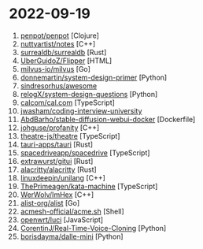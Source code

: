 # 2022-09-19

1. [penpot/penpot](https://github.com/penpot/penpot "Penpot - The Open-Source design & prototyping platform") [Clojure]
2. [nuttyartist/notes](https://github.com/nuttyartist/notes "Note-taking application, write down your thoughts.") [C++]
3. [surrealdb/surrealdb](https://github.com/surrealdb/surrealdb "A scalable, distributed, collaborative, document-graph database, for the realtime web") [Rust]
4. [UberGuidoZ/Flipper](https://github.com/UberGuidoZ/Flipper "Playground (and dump) of stuff I make or modify for the Flipper Zero") [HTML]
5. [milvus-io/milvus](https://github.com/milvus-io/milvus "Vector database for scalable similarity search and AI applications.") [Go]
6. [donnemartin/system-design-primer](https://github.com/donnemartin/system-design-primer "Learn how to design large-scale systems. Prep for the system design interview. Includes Anki flashcards.") [Python]
7. [sindresorhus/awesome](https://github.com/sindresorhus/awesome "😎 Awesome lists about all kinds of interesting topics") 
8. [relogX/system-design-questions](https://github.com/relogX/system-design-questions "Problem statements on System Design and Software Architecture as part of Arpit's System Design Masterclass") [Python]
9. [calcom/cal.com](https://github.com/calcom/cal.com "Scheduling infrastructure for absolutely everyone.") [TypeScript]
10. [jwasham/coding-interview-university](https://github.com/jwasham/coding-interview-university "A complete computer science study plan to become a software engineer.") 
11. [AbdBarho/stable-diffusion-webui-docker](https://github.com/AbdBarho/stable-diffusion-webui-docker "Easy Docker setup for Stable Diffusion with user-friendly UI") [Dockerfile]
12. [johguse/profanity](https://github.com/johguse/profanity "Vanity address generator for Ethereum") [C++]
13. [theatre-js/theatre](https://github.com/theatre-js/theatre "Motion design editor for the web") [TypeScript]
14. [tauri-apps/tauri](https://github.com/tauri-apps/tauri "Build smaller, faster, and more secure desktop applications with a web frontend.") [Rust]
15. [spacedriveapp/spacedrive](https://github.com/spacedriveapp/spacedrive "Spacedrive is an open source cross-platform file explorer, powered by a virtual distributed filesystem written in Rust.") [TypeScript]
16. [extrawurst/gitui](https://github.com/extrawurst/gitui "Blazing 💥 fast terminal-ui for git written in rust 🦀") [Rust]
17. [alacritty/alacritty](https://github.com/alacritty/alacritty "A cross-platform, OpenGL terminal emulator.") [Rust]
18. [linuxdeepin/unilang](https://github.com/linuxdeepin/unilang "") [C++]
19. [ThePrimeagen/kata-machine](https://github.com/ThePrimeagen/kata-machine "") [TypeScript]
20. [WerWolv/ImHex](https://github.com/WerWolv/ImHex "🔍 A Hex Editor for Reverse Engineers, Programmers and people who value their retinas when working at 3 AM.") [C++]
21. [alist-org/alist](https://github.com/alist-org/alist "🗂️A file list program that supports multiple storage, powered by Gin and Solidjs. / 一个支持多存储的文件列表程序，使用 Gin 和 Solidjs。") [Go]
22. [acmesh-official/acme.sh](https://github.com/acmesh-official/acme.sh "A pure Unix shell script implementing ACME client protocol") [Shell]
23. [openwrt/luci](https://github.com/openwrt/luci "LuCI - OpenWrt Configuration Interface") [JavaScript]
24. [CorentinJ/Real-Time-Voice-Cloning](https://github.com/CorentinJ/Real-Time-Voice-Cloning "Clone a voice in 5 seconds to generate arbitrary speech in real-time") [Python]
25. [borisdayma/dalle-mini](https://github.com/borisdayma/dalle-mini "DALL·E Mini - Generate images from a text prompt") [Python]
